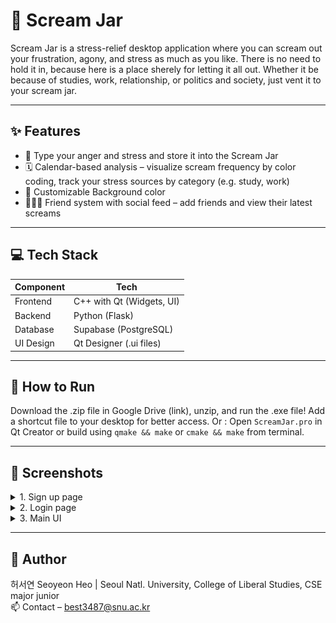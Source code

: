 # 📢 Scream Jar

Scream Jar is a stress-relief desktop application where you can scream out your frustration, agony, and stress as much as you like. There is no need to hold it in, because here is a place sherely for letting it all out. Whether it be because of studies, work, relationship, or politics and society, just vent it to your scream jar. 

---

## ✨ Features

- 😤 Type your anger and stress and store it into the Scream Jar
- 🗓️ Calendar-based analysis – visualize scream frequency by color coding, track your stress sources by category (e.g. study, work)
- 🎨 Customizable Background color
- 🧑‍🤝‍🧑 Friend system with social feed – add friends and view their latest screams

---

## 💻 Tech Stack

| Component | Tech                      |
| --------- | ------------------------- |
| Frontend  | C++ with Qt (Widgets, UI) |
| Backend   | Python (Flask)            |
| Database  | Supabase (PostgreSQL)     |
| UI Design | Qt Designer (.ui files)   |

---

## 🚀 How to Run

Download the .zip file in Google Drive (link), unzip, and run the .exe file! Add a shortcut file to your desktop for better access.
Or : Open ```ScreamJar.pro``` in Qt Creator or build using `qmake && make` or `cmake && make` from terminal.

---

## 📸 Screenshots

<details>
<summary>1.	Sign up page</summary>
	<img src="./images/s1.jpg">
</details>

<details>
<summary>2.	Login page</summary>
	<img src="./images/s2.jpg">
</details>

<details>
<summary>3.	Main UI</summary>
	<img src="./images/s3.jpg">  
        <img src="./images/s4.jpg">  
	<img src="./images/s6.jpg">  
	<img src="./images/s7.jpg">  
	<img src="./images/s8.jpg">  
	<img src="./images/s9.jpg">  
</details>

---

## 👩 Author
허서연 Seoyeon Heo | Seoul Natl. University, College of Liberal Studies, CSE major junior  
📫 Contact – best3487@snu.ac.kr
